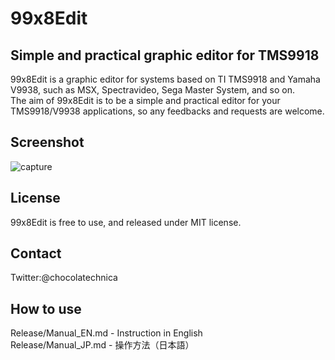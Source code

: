 # 99x8Edit
## Simple and practical graphic editor for TMS9918
99x8Edit is a graphic editor for systems based on TI TMS9918 and Yamaha V9938,
such as MSX, Spectravideo, Sega Master System, and so on.  
The aim of 99x8Edit is to be a simple and practical editor for your
TMS9918/V9938 applications, so any feedbacks and requests are welcome.

## Screenshot
![capture](https://user-images.githubusercontent.com/106167090/187050046-958bc18a-a36e-4be9-9821-a05a0dab9ef5.png)

## License
99x8Edit is free to use, and released under MIT license.

## Contact

Twitter:@chocolatechnica

## How to use

Release/Manual_EN.md - Instruction in English  
Release/Manual_JP.md - 操作方法（日本語）  
